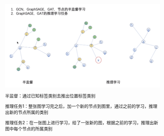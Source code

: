 ![gnr1](img/gnr1.png)

半监督：通过已知标签类别去推出位置标签类别

推理任务1：整张图学习完之后，加一个新的节点到图里，通过之前的学习，推理出新的节点所属的类别

推理任务2：在一张图上进行学习，给了一张新的图，根据之前的学习，推理出新图中每个节点的所属类别